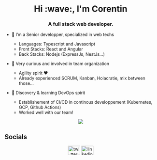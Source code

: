 <h1 align="center">Hi :wave:, I'm Corentin</h1>
<h3 align="center">A full stack web developer.</h3>

- :muscle: I’m a Senior developper, specialized in web techs
    - Languages: Typescript and Javascript
    - Front Stacks: React and Angular 
    - Back Stacks: Nodejs (ExpressJs, NestJs...)

- :love_letter: Very curious and involved in team organization
    - Agility spirit :hearts:
    - Already experienced SCRUM, Kanban, Holacratie, mix between those...

- :seedling: Discovery & learning DevOps spirit
    - Establishement of CI/CD in continous developpement (Kubernetes, GCP, Github Actions)
    - Worked well with our team!

<p align="center">
    <a href="https://git.io/streak-stats"><img src="https://github-readme-streak-stats.herokuapp.com?user=CorentinVanson&theme=dark&hide_border=false&locale=en&date_format=j+M%5B+Y%5D"/></a>
</p>

## Socials

<p align="center">
<a href="https://twitter.com/CorentinVanson" target="blank"><img align="center" src="https://raw.githubusercontent.com/rahuldkjain/github-profile-readme-generator/master/src/images/icons/Social/twitter.svg" alt="twitter" height="30" width="40" /></a>
<a href="https://www.linkedin.com/in/corentin-vanson-8786a0b8/" target="blank"><img align="center" src="https://raw.githubusercontent.com/rahuldkjain/github-profile-readme-generator/master/src/images/icons/Social/linked-in-alt.svg" alt="linkedin" height="30" width="40" /></a>
</p>
